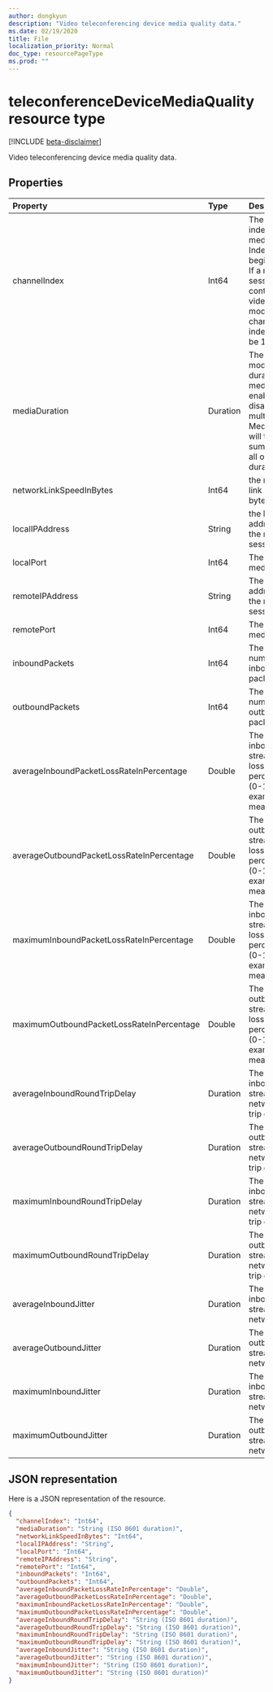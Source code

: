 ```yaml
---
author: dongkyun
description: "Video teleconferencing device media quality data."
ms.date: 02/19/2020
title: File
localization_priority: Normal
doc_type: resourcePageType
ms.prod: ""
---
```

# teleconferenceDeviceMediaQuality resource type

[!INCLUDE [beta-disclaimer](../../includes/beta-disclaimer.md)]

Video teleconferencing device media quality data.

## Properties

| Property | Type                    | Description                                                                                                                                      |
|:---------|:------------------------|:-------------------------------------------------------------------------------------------------------------------------------------------------|
|channelIndex                              |Int64    |The channel index of media. Indexing begins with 1.  If a media session contains 3 video modalities, channel indexes will be 1, 2, and 3.|
|mediaDuration                             |Duration |The total modality duration. If the media enabled and disabled multiple times, MediaDuration will the summation of all of the durations.|
|networkLinkSpeedInBytes                   |Int64    |the network link speed in bytes.|
|localIPAddress                            |String   |the local IP address for the media session.|
|localPort                                 |Int64    |The local media port.|
|remoteIPAddress                           |String   |The remote IP address for the media session.|
|remotePort                                |Int64    |The remote media port.|
|inboundPackets                            |Int64    |The total number of the inbound packets.|
|outboundPackets                           |Int64    |The total number of the outbound packets.|
|averageInboundPacketLossRateInPercentage  |Double   |The average inbound stream packet loss rate in percentage (0-100). For example, 0.01 means 0.01%.|
|averageOutboundPacketLossRateInPercentage |Double   |The average outbound stream packet loss rate in percentage (0-100). For example, 0.01 means 0.01%.|
|maximumInboundPacketLossRateInPercentage  |Double   |The maximum inbound stream packet loss rate in percentage (0-100). For example, 0.01 means 0.01%.|
|maximumOutboundPacketLossRateInPercentage |Double   |The maximum outbound stream packet loss rate in percentage (0-100). For example, 0.01 means 0.01%.|
|averageInboundRoundTripDelay              |Duration |The average inbound stream network round trip delay.|
|averageOutboundRoundTripDelay             |Duration |The average outbound stream network round trip delay.|
|maximumInboundRoundTripDelay              |Duration |The maximum inbound stream network round trip delay.|
|maximumOutboundRoundTripDelay             |Duration |The maximum outbound stream network round trip delay.|
|averageInboundJitter                      |Duration |The average inbound stream network jitter.|
|averageOutboundJitter                     |Duration |The average outbound stream network jitter.|
|maximumInboundJitter                      |Duration |The maximum inbound stream network jitter.|
|maximumOutboundJitter                     |Duration |The maximum outbound stream network jitter.|

## JSON representation

Here is a JSON representation of the resource.

```json
{
  "channelIndex": "Int64",
  "mediaDuration": "String (ISO 8601 duration)",
  "networkLinkSpeedInBytes": "Int64",
  "localIPAddress": "String",
  "localPort": "Int64",
  "remoteIPAddress": "String",
  "remotePort": "Int64",
  "inboundPackets": "Int64",
  "outboundPackets": "Int64",
  "averageInboundPacketLossRateInPercentage": "Double",
  "averageOutboundPacketLossRateInPercentage": "Double",
  "maximumInboundPacketLossRateInPercentage": "Double",
  "maximumOutboundPacketLossRateInPercentage": "Double",
  "averageInboundRoundTripDelay": "String (ISO 8601 duration)",
  "averageOutboundRoundTripDelay": "String (ISO 8601 duration)",
  "maximumInboundRoundTripDelay": "String (ISO 8601 duration)",
  "maximumOutboundRoundTripDelay": "String (ISO 8601 duration)",
  "averageInboundJitter": "String (ISO 8601 duration)",
  "averageOutboundJitter": "String (ISO 8601 duration)",
  "maximumInboundJitter": "String (ISO 8601 duration)",
  "maximumOutboundJitter": "String (ISO 8601 duration)"
}
```

<!--
{
  "type": "#page.annotation",
  "description": "Video teleconferencing device media quality data.",
  "keywords": "",
  "section": "documentation",
  "tocPath": "",
  "suppressions": []
}
-->
